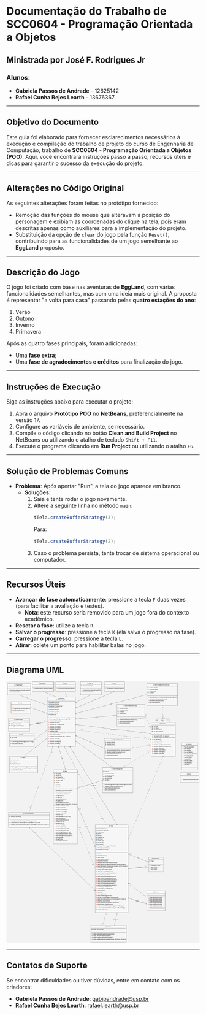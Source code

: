 # Documentação do Trabalho de SCC0604 - Programação Orientada a Objetos

## Ministrada por José F. Rodrigues Jr

### Alunos:
- **Gabriela Passos de Andrade** - 12625142
- **Rafael Cunha Bejes Learth** - 13676367

---

## Objetivo do Documento
Este guia foi elaborado para fornecer esclarecimentos necessários à execução e compilação do trabalho de projeto do curso de Engenharia de Computação, trabalho de **SCC0604 - Programação Orientada a Objetos (POO)**. Aqui, você encontrará instruções passo a passo, recursos úteis e dicas para garantir o sucesso da execução do projeto.

---

## Alterações no Código Original
As seguintes alterações foram feitas no protótipo fornecido:

- Remoção das funções do mouse que alteravam a posição do personagem e exibiam as coordenadas do clique na tela, pois eram descritas apenas como auxiliares para a implementação do projeto.
- Substituição da opção de `clear` do jogo pela função `Reset()`, contribuindo para as funcionalidades de um jogo semelhante ao **EggLand** proposto.

---

## Descrição do Jogo
O jogo foi criado com base nas aventuras de **EggLand**, com várias funcionalidades semelhantes, mas com uma ideia mais original. A proposta é representar "a volta para casa" passando pelas **quatro estações do ano**:

1. Verão
2. Outono
3. Inverno
4. Primavera

Após as quatro fases principais, foram adicionadas:
- Uma **fase extra**;
- Uma **fase de agradecimentos e créditos** para finalização do jogo.

---

## Instruções de Execução
Siga as instruções abaixo para executar o projeto:

1. Abra o arquivo **Protótipo POO** no **NetBeans**, preferencialmente na versão 17.
2. Configure as variáveis de ambiente, se necessário.
3. Compile o código clicando no botão **Clean and Build Project** no NetBeans ou utilizando o atalho de teclado `Shift + F11`.
4. Execute o programa clicando em **Run Project** ou utilizando o atalho `F6`.

---

## Solução de Problemas Comuns
- **Problema**: Após apertar "Run", a tela do jogo aparece em branco.
  - **Soluções**:
    1. Saia e tente rodar o jogo novamente.
    2. Altere a seguinte linha no método `main`: 
       ```java
       tTela.createBufferStrategy(3);
       ```
       Para:
       ```java
       tTela.createBufferStrategy(2);
       ```
    3. Caso o problema persista, tente trocar de sistema operacional ou computador.

---

## Recursos Úteis
- **Avançar de fase automaticamente**: pressione a tecla `F` duas vezes (para facilitar a avaliação e testes). 
  - **Nota**: este recurso seria removido para um jogo fora do contexto acadêmico.
- **Resetar a fase**: utilize a tecla `R`.
- **Salvar o progresso**: pressione a tecla `K` (ela salva o progresso na fase).
- **Carregar o progresso**: pressione a tecla `L`.
- **Atirar**: colete um ponto para habilitar balas no jogo.

---

## Diagrama UML
<div align="center">
  <img src="./UML.png" alt="MasterHead">
</div>

---

## Contatos de Suporte
Se encontrar dificuldades ou tiver dúvidas, entre em contato com os criadores:

- **Gabriela Passos de Andrade**: [gabipandrade@usp.br](mailto:gabipandrade@usp.br)
- **Rafael Cunha Bejes Learth**: [rafael.learth@usp.br](mailto:rafael.learth@usp.br)

